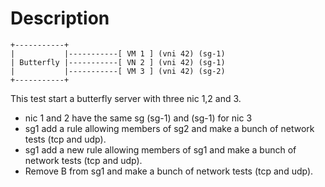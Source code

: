 # Description

```
+-----------+
|           |-----------[ VM 1 ] (vni 42) (sg-1)
| Butterfly |-----------[ VN 2 ] (vni 42) (sg-1)
|           |-----------[ VM 3 ] (vni 42) (sg-2)
+-----------+

```
This test start a butterfly server with three nic 1,2 and 3.
- nic 1 and 2 have the same sg (sg-1) and (sg-1) for nic 3
- sg1 add a rule allowing members of sg2 and make a bunch of network tests (tcp and udp).
- sg1 add a new rule allowing members of sg1 and make a bunch of network tests (tcp and udp).
- Remove B from sg1 and make a bunch of network tests (tcp and udp).
